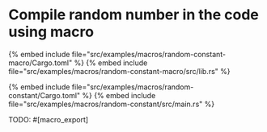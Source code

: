 # Compile random number in the code using macro

{% embed include file="src/examples/macros/random-constant-macro/Cargo.toml" %}
{% embed include file="src/examples/macros/random-constant-macro/src/lib.rs" %}

{% embed include file="src/examples/macros/random-constant/Cargo.toml" %}
{% embed include file="src/examples/macros/random-constant/src/main.rs" %}

TODO: #[macro_export]


